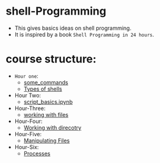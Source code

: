 # shell-Programming
  - This gives basics ideas on shell programming.
  - It is inspired by a book `Shell Programming in 24 hours`.
 # course structure:
 - `Hour one`:
    + [some_commands](Hour-one/some_commands.ipynb)
    + [Types of shells](Hour-one/Type_of_shells.ipynb)
 - Hour Two: 
   + [script_basics.ipynb](Hour-Two/script_basics.ipynb)
 - Hour-Three:
   + [working with files](Hour-Three/working_with_files.ipynb)
 - Hour-Four:
   + [Working with direcotry](Hour-Four/Working_with_directories.ipynb)
 - Hour-Five:
   + [Manipulating Files](Hour-Five/Manipulating_file_attributes.ipynb)
 - Hour-Six:
   + [Processes](Hour-Six/Processes.ipynb)
